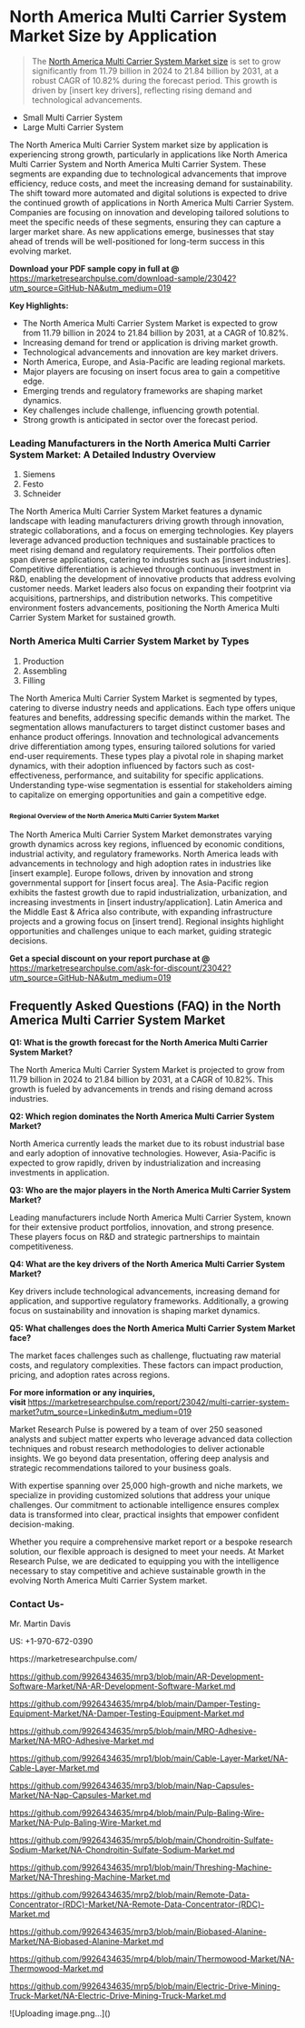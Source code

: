 <h1>North America Multi Carrier System Market&nbsp;Size by Application</h1><blockquote><p>The <a href="https://marketresearchpulse.com/download-sample/23042?utm_source=GitHub-NA&amp;utm_medium=019">North America Multi Carrier System Market size</a> is set to grow significantly from 11.79 billion in 2024 to 21.84 billion by 2031, at a robust CAGR of 10.82% during the forecast period. This growth is driven by [insert key drivers], reflecting rising demand and technological advancements.</p></blockquote><ul><li>Small Multi Carrier System<li> Large Multi Carrier System</li></ul><p>The North America Multi Carrier System market size by application is experiencing strong growth, particularly in applications like North America Multi Carrier System and North America Multi Carrier System. These segments are expanding due to technological advancements that improve efficiency, reduce costs, and meet the increasing demand for sustainability. The shift toward more automated and digital solutions is expected to drive the continued growth of applications in North America Multi Carrier System. Companies are focusing on innovation and developing tailored solutions to meet the specific needs of these segments, ensuring they can capture a larger market share. As new applications emerge, businesses that stay ahead of trends will be well-positioned for long-term success in this evolving market.</p><p><strong>Download your PDF sample copy in full at @ </strong><a href="https://marketresearchpulse.com/download-sample/23042?utm_source=GitHub-NA&amp;utm_medium=019">https://marketresearchpulse.com/download-sample/23042?utm_source=GitHub-NA&amp;utm_medium=019</a></p><p><strong>Key Highlights: </strong></p><ul><li>The North America Multi Carrier System Market is expected to grow from 11.79 billion in 2024 to 21.84 billion by 2031, at a CAGR of 10.82%.</li><li>Increasing demand for trend or application is driving market growth.</li><li>Technological advancements and innovation are key market drivers.</li><li>North America, Europe, and Asia-Pacific are leading regional markets.</li><li>Major players are focusing on insert focus area to gain a competitive edge.</li><li>Emerging trends and regulatory frameworks are shaping market dynamics.</li><li>Key challenges include challenge, influencing growth potential.</li><li>Strong growth is anticipated in sector over the forecast period.</li></ul><h3>Leading Manufacturers in the North America Multi Carrier System Market: A Detailed Industry Overview</h3><ol><li>Siemens</li><li>Festo</li><li>Schneider</li></ol><div class="flex max-w-full flex-col flex-grow"><div class="min-h-8 text-message flex w-full flex-col items-end gap-2 whitespace-normal break-words [.text-message+&amp;]:mt-5" dir="auto" data-message-author-role="assistant" data-message-id="fd8432e4-4910-450d-b182-61b7bfb0a01f" data-message-model-slug="gpt-4o"><div class="flex w-full flex-col gap-1 empty:hidden first:pt-[3px]"><div class="markdown prose w-full break-words dark:prose-invert light"><p>The North America Multi Carrier System Market features a dynamic landscape with leading manufacturers driving growth through innovation, strategic collaborations, and a focus on emerging technologies. Key players leverage advanced production techniques and sustainable practices to meet rising demand and regulatory requirements. Their portfolios often span diverse applications, catering to industries such as [insert industries]. Competitive differentiation is achieved through continuous investment in R&amp;D, enabling the development of innovative products that address evolving customer needs. Market leaders also focus on expanding their footprint via acquisitions, partnerships, and distribution networks. This competitive environment fosters advancements, positioning the North America Multi Carrier System Market for sustained growth.</p></div></div></div></div><h3>North America Multi Carrier System Market by Types</h3><ol><li>Production<li> Assembling<li> Filling</li></ol><div class="flex max-w-full flex-col flex-grow"><div class="min-h-8 text-message flex w-full flex-col items-end gap-2 whitespace-normal break-words [.text-message+&amp;]:mt-5" dir="auto" data-message-author-role="assistant" data-message-id="084470be-0bb7-4664-bddf-5156b4f41249" data-message-model-slug="gpt-4o-mini"><div class="flex w-full flex-col gap-1 empty:hidden first:pt-[3px]"><div class="markdown prose w-full break-words dark:prose-invert light"><p>The North America Multi Carrier System Market is segmented by types, catering to diverse industry needs and applications. Each type offers unique features and benefits, addressing specific demands within the market. The segmentation allows manufacturers to target distinct customer bases and enhance product offerings. Innovation and technological advancements drive differentiation among types, ensuring tailored solutions for varied end-user requirements. These types play a pivotal role in shaping market dynamics, with their adoption influenced by factors such as cost-effectiveness, performance, and suitability for specific applications. Understanding type-wise segmentation is essential for stakeholders aiming to capitalize on emerging opportunities and gain a competitive edge.</p></div></div></div></div><h3><span style="font-size: 11px;">Regional Overview of the North America Multi Carrier System Market</span></h3><div class="flex max-w-full flex-col flex-grow"><div class="min-h-8 text-message flex w-full flex-col items-end gap-2 whitespace-normal break-words [.text-message+&amp;]:mt-5" dir="auto" data-message-author-role="assistant" data-message-id="e9038762-ce64-4e30-91c9-9bd413514231" data-message-model-slug="gpt-4o-mini"><div class="flex w-full flex-col gap-1 empty:hidden first:pt-[3px]"><div class="markdown prose w-full break-words dark:prose-invert light"><p>The North America Multi Carrier System Market demonstrates varying growth dynamics across key regions, influenced by economic conditions, industrial activity, and regulatory frameworks. North America leads with advancements in technology and high adoption rates in industries like [insert example]. Europe follows, driven by innovation and strong governmental support for [insert focus area]. The Asia-Pacific region exhibits the fastest growth due to rapid industrialization, urbanization, and increasing investments in [insert industry/application]. Latin America and the Middle East &amp; Africa also contribute, with expanding infrastructure projects and a growing focus on [insert trend]. Regional insights highlight opportunities and challenges unique to each market, guiding strategic decisions.</p></div></div></div></div><p><strong>Get a special discount on your report purchase at @ </strong><a href="https://marketresearchpulse.com/ask-for-discount/23042?utm_source=GitHub-NA&amp;utm_medium=019">https://marketresearchpulse.com/ask-for-discount/23042?utm_source=GitHub-NA&amp;utm_medium=019</a></p><h2>Frequently Asked Questions (FAQ) in the North America Multi Carrier System Market</h2><p><strong>Q1: What is the growth forecast for the North America Multi Carrier System Market?</strong></p><p>The North America Multi Carrier System Market is projected to grow from 11.79 billion in 2024 to 21.84 billion by 2031, at a CAGR of 10.82%. This growth is fueled by advancements in trends and rising demand across industries.</p><p><strong>Q2: Which region dominates the North America Multi Carrier System Market?</strong></p><p>North America currently leads the market due to its robust industrial base and early adoption of innovative technologies. However, Asia-Pacific is expected to grow rapidly, driven by industrialization and increasing investments in application.</p><p><strong>Q3: Who are the major players in the North America Multi Carrier System Market?</strong></p><p>Leading manufacturers include North America Multi Carrier System, known for their extensive product portfolios, innovation, and strong presence. These players focus on R&amp;D and strategic partnerships to maintain competitiveness.</p><p><strong>Q4: What are the key drivers of the North America Multi Carrier System Market?</strong></p><p>Key drivers include technological advancements, increasing demand for application, and supportive regulatory frameworks. Additionally, a growing focus on sustainability and innovation is shaping market dynamics.</p><p><strong>Q5: What challenges does the North America Multi Carrier System Market face?</strong></p><p>The market faces challenges such as challenge, fluctuating raw material costs, and regulatory complexities. These factors can impact production, pricing, and adoption rates across regions.</p><p><strong>For more information or any inquiries, visit&nbsp;</strong><a href="https://marketresearchpulse.com/report/23042/multi-carrier-system-market?utm_source=Linkedin&utm_medium=019">https://marketresearchpulse.com/report/23042/multi-carrier-system-market?utm_source=Linkedin&utm_medium=019</a></p><p>Market Research Pulse is powered by a team of over 250 seasoned analysts and subject matter experts who leverage advanced data collection techniques and robust research methodologies to deliver actionable insights. We go beyond data presentation, offering deep analysis and strategic recommendations tailored to your business goals.</p><p>With expertise spanning over 25,000 high-growth and niche markets, we specialize in providing customized solutions that address your unique challenges. Our commitment to actionable intelligence ensures complex data is transformed into clear, practical insights that empower confident decision-making.</p><p>Whether you require a comprehensive market report or a bespoke research solution, our flexible approach is designed to meet your needs. At Market Research Pulse, we are dedicated to equipping you with the intelligence necessary to stay competitive and achieve sustainable growth in the evolving North America Multi Carrier System market.</p><h3><strong>Contact Us-</strong></h3><p>Mr. Martin Davis</p><p>US: +1-970-672-0390</p><p>https://marketresearchpulse.com/</p><p><a href="https://github.com/9926434635/mrp3/blob/main/AR-Development-Software-Market/NA-AR-Development-Software-Market.md">https://github.com/9926434635/mrp3/blob/main/AR-Development-Software-Market/NA-AR-Development-Software-Market.md</a></p><p><a href="https://github.com/9926434635/mrp4/blob/main/Damper-Testing-Equipment-Market/NA-Damper-Testing-Equipment-Market.md">https://github.com/9926434635/mrp4/blob/main/Damper-Testing-Equipment-Market/NA-Damper-Testing-Equipment-Market.md</a></p><p><a href="https://github.com/9926434635/mrp5/blob/main/MRO-Adhesive-Market/NA-MRO-Adhesive-Market.md">https://github.com/9926434635/mrp5/blob/main/MRO-Adhesive-Market/NA-MRO-Adhesive-Market.md</a></p><p><a href="https://github.com/9926434635/mrp1/blob/main/Cable-Layer-Market/NA-Cable-Layer-Market.md">https://github.com/9926434635/mrp1/blob/main/Cable-Layer-Market/NA-Cable-Layer-Market.md</a></p><p><a href="https://github.com/9926434635/mrp3/blob/main/Nap-Capsules-Market/NA-Nap-Capsules-Market.md">https://github.com/9926434635/mrp3/blob/main/Nap-Capsules-Market/NA-Nap-Capsules-Market.md</a></p><p><a href="https://github.com/9926434635/mrp4/blob/main/Pulp-Baling-Wire-Market/NA-Pulp-Baling-Wire-Market.md">https://github.com/9926434635/mrp4/blob/main/Pulp-Baling-Wire-Market/NA-Pulp-Baling-Wire-Market.md</a></p><p><a href="https://github.com/9926434635/mrp5/blob/main/Chondroitin-Sulfate-Sodium-Market/NA-Chondroitin-Sulfate-Sodium-Market.md">https://github.com/9926434635/mrp5/blob/main/Chondroitin-Sulfate-Sodium-Market/NA-Chondroitin-Sulfate-Sodium-Market.md</a></p><p><a href="https://github.com/9926434635/mrp1/blob/main/Threshing-Machine-Market/NA-Threshing-Machine-Market.md">https://github.com/9926434635/mrp1/blob/main/Threshing-Machine-Market/NA-Threshing-Machine-Market.md</a></p><p><a href="https://github.com/9926434635/mrp2/blob/main/Remote-Data-Concentrator-(RDC)-Market/NA-Remote-Data-Concentrator-(RDC)-Market.md">https://github.com/9926434635/mrp2/blob/main/Remote-Data-Concentrator-(RDC)-Market/NA-Remote-Data-Concentrator-(RDC)-Market.md</a></p><p><a href="https://github.com/9926434635/mrp3/blob/main/Biobased-Alanine-Market/NA-Biobased-Alanine-Market.md">https://github.com/9926434635/mrp3/blob/main/Biobased-Alanine-Market/NA-Biobased-Alanine-Market.md</a></p><p><a href="https://github.com/9926434635/mrp4/blob/main/Thermowood-Market/NA-Thermowood-Market.md">https://github.com/9926434635/mrp4/blob/main/Thermowood-Market/NA-Thermowood-Market.md</a></p><p><a href="https://github.com/9926434635/mrp5/blob/main/Electric-Drive-Mining-Truck-Market/NA-Electric-Drive-Mining-Truck-Market.md">https://github.com/9926434635/mrp5/blob/main/Electric-Drive-Mining-Truck-Market/NA-Electric-Drive-Mining-Truck-Market.md</a></p>
![Uploading image.png…]()
